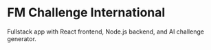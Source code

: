 # FM Challenge International

Fullstack app with React frontend, Node.js backend, and AI challenge generator.